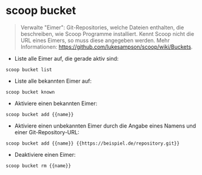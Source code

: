 # scoop bucket

> Verwalte "Eimer": Git-Repositories, welche Dateien enthalten, die beschreiben, wie Scoop Programme installiert.
> Kennt Scoop nicht die URL eines Eimers, so muss diese angegeben werden.
> Mehr Informationen: <https://github.com/lukesampson/scoop/wiki/Buckets>.

- Liste alle Eimer auf, die gerade aktiv sind:

`scoop bucket list`

- Liste alle bekannten Eimer auf:

`scoop bucket known`

- Aktiviere einen bekannten Eimer:

`scoop bucket add {{name}}`

- Aktiviere einen unbekannten Eimer durch die Angabe eines Namens und einer Git-Repository-URL:

`scoop bucket add {{name}} {{https://beispiel.de/repository.git}}`

- Deaktiviere einen Eimer:

`scoop bucket rm {{name}}`
